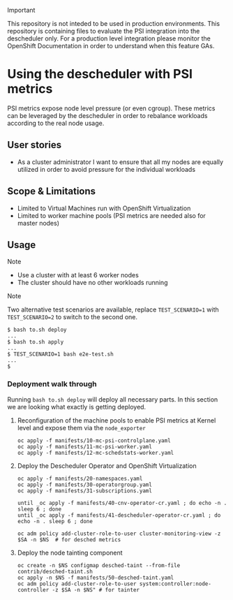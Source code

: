 
> [!IMPORTANT]
> This repository is not inteded to be used in production environments.
> This repository is containing files to evaluate the PSI integration into the descheduler only.
> For a production level integration please monitor the OpenShift Documentation in order to understand when this feature GAs.


# Using the descheduler with PSI metrics

PSI metrics expose node level pressure (or even cgroup). These metrics can be leveraged by the descheduler in order
to rebalance workloads according to the real node usage.

## User stories

- As a cluster administrator I want to ensure that all my nodes are equally utilized in order to avoid pressure for the individual workloads

## Scope & Limitations

- Limited to Virtual Machines run with OpenShift Virtualization
- Limited to worker machine pools (PSI metrics are needed also for master nodes)

## Usage

> [!NOTE]
> - Use a cluster with at least 6 worker nodes
> - The cluster should have no other workloads running

> [!NOTE]
> Two alternative test scenarios are available, replace `TEST_SCENARIO=1` with `TEST_SCENARIO=2` to switch to the second one.


```console
$ bash to.sh deploy
...
$ bash to.sh apply
...
$ TEST_SCENARIO=1 bash e2e-test.sh
...
$
```

### Deployment walk through

Running `bash to.sh deploy` will deploy all necessary parts.
In this section we are looking what exactly is getting deployed.

1. Reconfiguration of the machine pools to enable PSI metrics at Kernel level and expose them via the `node_exporter`

       oc apply -f manifests/10-mc-psi-controlplane.yaml
       oc apply -f manifests/11-mc-psi-worker.yaml
       oc apply -f manifests/12-mc-schedstats-worker.yaml

2. Deploy the Descheduler Operator and OpenShift Virtualization

       oc apply -f manifests/20-namespaces.yaml
       oc apply -f manifests/30-operatorgroup.yaml
       oc apply -f manifests/31-subscriptions.yaml

       until _oc apply -f manifests/40-cnv-operator-cr.yaml ; do echo -n . sleep 6 ; done
       until _oc apply -f manifests/41-descheduler-operator-cr.yaml ; do echo -n . sleep 6 ; done

       oc adm policy add-cluster-role-to-user cluster-monitoring-view -z $SA -n $NS  # for desched metrics

3. Deploy the node tainting component

       oc create -n $NS configmap desched-taint --from-file contrib/desched-taint.sh
       oc apply -n $NS -f manifests/50-desched-taint.yaml
       oc adm policy add-cluster-role-to-user system:controller:node-controller -z $SA -n $NS" # for tainter
